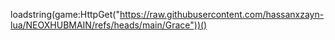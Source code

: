 loadstring(game:HttpGet("https://raw.githubusercontent.com/hassanxzayn-lua/NEOXHUBMAIN/refs/heads/main/Grace"))()
